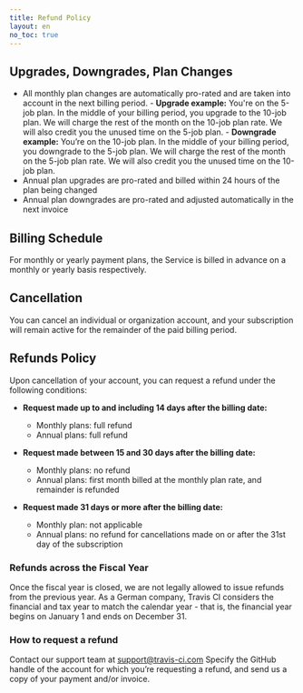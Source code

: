 ```yaml
---
title: Refund Policy
layout: en
no_toc: true
---
```


## Upgrades, Downgrades, Plan Changes

- All monthly plan changes are automatically pro-rated and are taken into account in the next billing period.
      \- **Upgrade example:**
  You're on the 5-job plan. In the middle of your billing period, you upgrade to the 10-job plan. We will charge the rest of the month on the 10-job plan rate. We will also credit you the unused time on the 5-job plan.
      \- **Downgrade example:**
  You’re on the 10-job plan. In the middle of your billing period, you downgrade to the 5-job plan. We will charge the rest of the month on the 5-job plan rate. We will also credit you the unused time on the 10-job plan.
- Annual plan upgrades are pro-rated and billed within 24 hours of the plan being changed
- Annual plan downgrades are pro-rated and adjusted automatically in the next invoice

## Billing Schedule

For monthly or yearly payment plans, the Service is billed in advance on a monthly or yearly basis respectively.

## Cancellation

You can cancel an individual or organization account, and your subscription will remain active for the remainder of the paid billing period.

## Refunds Policy

Upon cancellation of your account, you can request a refund under the following conditions:

- **Request made up to and including 14 days after the billing date:**

  - Monthly plans: full refund
  - Annual plans: full refund

- **Request made between 15 and 30 days after the billing date:**

  - Monthly plans: no refund
  - Annual plans: first month billed at the monthly plan rate, and remainder is refunded

- **Request made 31 days or more after the billing date:**

  - Monthly plan: not applicable
  - Annual plans: no refund for cancellations made on or after the 31st day of the subscription

### Refunds across the Fiscal Year

Once the fiscal year is closed, we are not legally allowed to issue refunds from the previous year. As a German company, Travis CI considers the financial and tax year to match the calendar year - that is, the financial year begins on January 1 and ends on December 31.

### How to request a refund

Contact our support team at [support@travis-ci.com](mailto:support@travis-ci.com?subject=Refund%20policy)
Specify the GitHub handle of the account for which you’re requesting a refund, and send us a copy of your payment and/or invoice.
